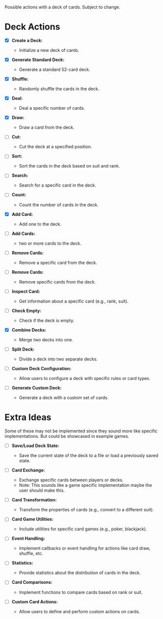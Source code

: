 Possible actions with a deck of cards.
Subject to change.

# Deck Actions
- [x] **Create a Deck:**
   - Initialize a new deck of cards.

- [x] **Generate Standard Deck:**
    - Generate a standard 52-card deck.

- [x] **Shuffle:**
   - Randomly shuffle the cards in the deck.

- [x] **Deal:**
   - Deal a specific number of cards.

- [x] **Draw:**
   - Draw a card from the deck.

- [ ] **Cut:**
   - Cut the deck at a specified position.

- [ ] **Sort:**
   - Sort the cards in the deck based on suit and rank.

- [ ] **Search:**
   - Search for a specific card in the deck.

- [ ] **Count:**
   - Count the number of cards in the deck.

- [x] **Add Card:**
   - Add one to the deck.

- [ ] **Add Cards:**
   - two or more cards to the deck.

- [ ] **Remove Cards:**
    - Remove a specific card from the deck.

- [ ] **Remove Cards:**
    - Remove specific cards from the deck.

- [ ] **Inspect Card:**
    - Get information about a specific card (e.g., rank, suit).

- [ ] **Check Empty:**
    - Check if the deck is empty.

- [x] **Combine Decks:**
    - Merge two decks into one.

- [ ] **Split Deck:**
    - Divide a deck into two separate decks.

- [ ] **Custom Deck Configuration:**
    - Allow users to configure a deck with specific rules or card types.

- [ ] **Generate Custom Deck:**
    - Generate a deck with a custom set of cards.


# Extra Ideas
Some of these may not be implemented since they sound more like specific implementations. But could be showcased in example games.

- [ ] **Save/Load Deck State:**
    - Save the current state of the deck to a file or load a previously saved state.

- [ ]  **Card Exchange:**
    - Exchange specific cards between players or decks.
    - Note: This sounds like a game specific implementation maybe the user should make this.

- [ ]  **Card Transformation:**
    - Transform the properties of cards (e.g., convert to a different suit).

- [ ] **Card Game Utilities:**
    - Include utilities for specific card games (e.g., poker, blackjack).

- [ ] **Event Handling:**
    - Implement callbacks or event handling for actions like card draw, shuffle, etc.

- [ ]  **Statistics:**
    - Provide statistics about the distribution of cards in the deck.

- [ ] **Card Comparisons:**
    - Implement functions to compare cards based on rank or suit.

- [ ] **Custom Card Actions:**
    - Allow users to define and perform custom actions on cards.